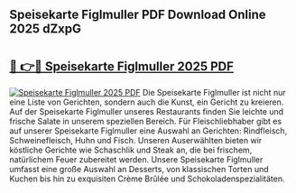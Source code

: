 ## Speisekarte Figlmuller PDF Download Online 2025 dZxpG

# <h2><a href="http://gc6y9i.nevu.top/?p=Speisekarte+Figlmuller">🔗 👉🔴 Speisekarte Figlmuller 2025 PDF</a></h2>

[![Speisekarte Figlmuller 2025 PDF](https://i.imgur.com/dBaPXMq.png)](http://gc6y9i.nevu.top/?p=Speisekarte+Figlmuller)
Die Speisekarte Figlmuller ist nicht nur eine Liste von Gerichten, sondern auch die Kunst, ein Gericht zu kreieren. Auf der Speisekarte Figlmuller unseres Restaurants finden Sie leichte und frische Salate in unserem speziellen Bereich. Für Fleischliebhaber gibt es auf unserer Speisekarte Figlmuller eine Auswahl an Gerichten: Rindfleisch, Schweinefleisch, Huhn und Fisch. Unseren Auserwählten bieten wir köstliche Gerichte wie Schaschlik und Steak an, die bei frischem, natürlichem Feuer zubereitet werden. Unsere Speisekarte Figlmuller umfasst eine große Auswahl an Desserts, von klassischen Torten und Kuchen bis hin zu exquisiten Crème Brûlée und Schokoladenspezialitäten.

